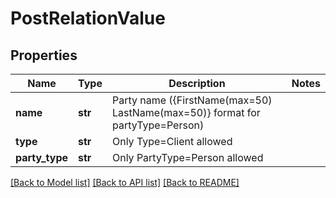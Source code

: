 # PostRelationValue

## Properties
Name | Type | Description | Notes
------------ | ------------- | ------------- | -------------
**name** | **str** | Party name ({FirstName(max&#x3D;50) LastName(max&#x3D;50)} format for partyType&#x3D;Person) | 
**type** | **str** | Only Type&#x3D;Client allowed | 
**party_type** | **str** | Only PartyType&#x3D;Person allowed | 

[[Back to Model list]](../README.md#documentation-for-models) [[Back to API list]](../README.md#documentation-for-api-endpoints) [[Back to README]](../README.md)

